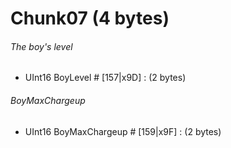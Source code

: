 ﻿# Chunk07 (4 bytes)

###### The boy's level
* UInt16 BoyLevel # [157|x9D] : (2 bytes)

###### BoyMaxChargeup
* UInt16 BoyMaxChargeup # [159|x9F] : (2 bytes)